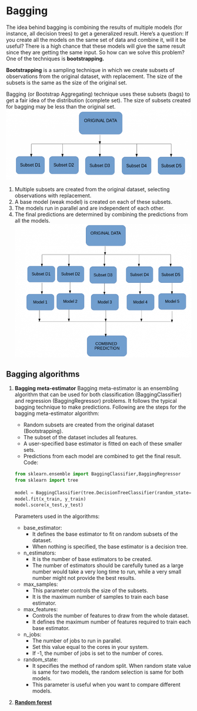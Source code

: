 # Bagging
The idea behind bagging is combining the results of multiple models (for instance, all decision trees) to get a generalized result. Here’s a question: If you create all the models on the same set of data and combine it, will it be useful? There is a high chance that these models will give the same result since they are getting the same input. So how can we solve this problem? One of the techniques is **bootstrapping.**

**Bootstrapping** is a sampling technique in which we create subsets of observations from the original dataset, with replacement. The size of the subsets is the same as the size of the original set.

Bagging (or Bootstrap Aggregating) technique uses these subsets (bags) to get a fair idea of the distribution (complete set). The size of subsets created for bagging may be less than the original set. \
![BA](https://github.com/rjnp2/Data-Science/blob/main/tutorial/6.%20Machine%20Learning/9.%20%20Ensemble%20Methods/images/BA1.png)

  1. Multiple subsets are created from the original dataset, selecting observations with replacement.
  2. A base model (weak model) is created on each of these subsets.
  3. The models run in parallel and are independent of each other.
  4. The final predictions are determined by combining the predictions from all the models.
  ![BA](https://github.com/rjnp2/Data-Science/blob/main/tutorial/6.%20Machine%20Learning/9.%20%20Ensemble%20Methods/images/BA2.png)

## Bagging algorithms
1. **Bagging meta-estimator**
  Bagging meta-estimator is an ensembling algorithm that can be used for both classification (BaggingClassifier) and regression (BaggingRegressor) problems. It follows the typical bagging technique to make predictions. Following are the steps for the bagging meta-estimator algorithm:

   - Random subsets are created from the original dataset (Bootstrapping).
   - The subset of the dataset includes all features.
   - A user-specified base estimator is fitted on each of these smaller sets.
   - Predictions from each model are combined to get the final result.
   Code:
   ```python
   from sklearn.ensemble import BaggingClassifier,BaggingRegressor
   from sklearn import tree

   model = BaggingClassifier(tree.DecisionTreeClassifier(random_state=1))
   model.fit(x_train, y_train)
   model.score(x_test,y_test)
   ```
   Parameters used in the  algorithms: 
    - base_estimator: 
      - It defines the base estimator to fit on random subsets of the dataset.
      - When nothing is specified, the base estimator is a decision tree.
    - n_estimators: 
      - It is the number of base estimators to be created.
      - The number of estimators should be carefully tuned as a large number would take a very long time to run, while a very small number might not provide the best results.
    - max_samples:
      - This parameter controls the size of the subsets.
      - It is the maximum number of samples to train each base estimator.
    - max_features:
      - Controls the number of features to draw from the whole dataset.
      - It defines the maximum number of features required to train each base estimator.
    - n_jobs:
      - The number of jobs to run in parallel.
      - Set this value equal to the cores in your system.
      - If -1, the number of jobs is set to the number of cores.
    - random_state:
      - It specifies the method of random split. When random state value is same for two models, the random selection is same for both models.
      - This parameter is useful when you want to compare different models.

2. [**Random forest**](https://github.com/rjnp2/Data-Science/tree/main/tutorial/6.%20Machine%20Learning/9.%20%20Ensemble%20Methods/1.%20Bagging/Random%20forest)
